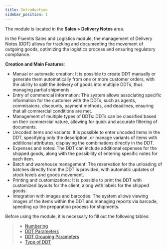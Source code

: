 ```yaml
---
title: Introduction 
sidebar_position: 1
---
```


The module is located in the **Sales > Delivery Notes** area.

In the Fluentis Sales and Logistics module, the management of Delivery Notes (DDT) allows for tracking and documenting the movement of outgoing goods, optimizing the logistics process and ensuring regulatory compliance. 

**Creation and Main Features**:
- Manual or automatic creation: It is possible to create DDT manually or generate them automatically from one or more customer orders, with the ability to split the delivery of goods into multiple DDTs, thus managing partial shipments.
- Entry of commercial information: The system allows associating specific information for the customer with the DDTs, such as agents, commissions, discounts, payment methods, and deadlines, ensuring that all commercial conditions are met.
- Management of multiple types of DDTs: DDTs can be classified based on their commercial nature, allowing for quick and accurate filtering of documents.
- Uncoded items and variants: It is possible to enter uncoded items in the DDT, specifying only the description, or manage variants of items with additional attributes, displaying the combinations directly in the DDT.
- Expenses and notes: The DDT can include additional expenses for the shipped goods, along with the possibility of entering specific notes for each item.
- Batch and warehouse management: The reservation for the unloading of batches directly from the DDT is provided, with automatic updates of stock levels and goods movement.
- Printing and customizations: It is possible to print the DDT with customized layouts for the client, along with labels for the shipped goods.
- Integration with images and barcodes: The system allows viewing images of the items within the DDT and managing reports via barcode, speeding up the preparation process for shipments.

Before using the module, it is necessary to fill out the following tables:     
> - [Numbering](/docs/configurations/tables/fluentis-numerations)    
> - [DDT Parameters](/docs/configurations/parameters/sales/dn-parameters)
> - [DDT Grouping Parameters](/docs/configurations/parameters/sales/dn-grouping)
> - [Type of DDT](/docs/configurations/tables/sales/delivery-notes-type)